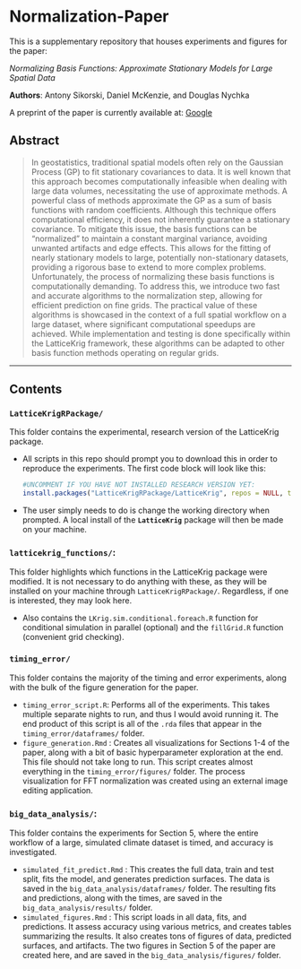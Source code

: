 # Normalization-Paper

This is a supplementary repository that houses experiments and figures for the paper: 

*Normalizing Basis Functions: Approximate Stationary Models for Large Spatial Data*

**Authors**: Antony Sikorski, Daniel McKenzie, and Douglas Nychka

A preprint of the paper is currently available at: [Google](google.com)

## Abstract

> In geostatistics, traditional spatial models often rely on the Gaussian Process (GP) to fit stationary covariances to data. It is well known that this approach becomes computationally infeasible when dealing with large data volumes, necessitating the use of approximate methods. A powerful class of methods approximate the GP as a sum of basis functions with random coefficients. Although this technique offers computational efficiency, it does not inherently guarantee a stationary covariance. To mitigate this issue, the basis functions can be “normalized” to maintain a constant marginal variance, avoiding unwanted artifacts and edge effects. This allows for the fitting of nearly stationary models to large, potentially non-stationary datasets, providing a rigorous base to extend to more complex problems. Unfortunately, the process of normalizing these basis functions is computationally demanding. To address this, we introduce two fast and accurate algorithms to the normalization step, allowing for efficient prediction on fine grids. The practical value of these algorithms is showcased in the context of a full spatial workflow on a large dataset, where significant computational speedups are achieved. While implementation and testing is done specifically within the LatticeKrig framework, these algorithms can be adapted to other basis function methods operating on regular grids. 

---

## Contents

### `LatticeKrigRPackage/`

This folder contains the experimental, research version of the LatticeKrig package. 
- All scripts in this repo should prompt you to download this in order to reproduce the experiments. The first code block will look like this:
  ```R
  #UNCOMMENT IF YOU HAVE NOT INSTALLED RESEARCH VERSION YET: 
  install.packages("LatticeKrigRPackage/LatticeKrig", repos = NULL, type="source")
  ```
- The user simply needs to do is change the working directory when prompted. A local install of the **`LatticeKrig`** package will then be made on your machine.

### `latticekrig_functions/`:
This folder highlights which functions in the LatticeKrig package were modified. It is not necessary to do anything with these, as they will be installed on your machine through `LatticeKrigRPackage/`. Regardless, if one is interested, they may look here. 

- Also contains the `LKrig.sim.conditional.foreach.R` function for conditional simulation in parallel (optional) and the `fillGrid.R` function (convenient grid checking).

### `timing_error/` 

This folder contains the majority of the timing and error experiments, along with the bulk of the figure generation for the paper. 
- `timing_error_script.R`:  Performs all of the experiments. This takes multiple separate nights to run, and thus I would avoid running it. The end product of this script is all of the `.rda` files that appear in the `timing_error/dataframes/` folder.
- `figure_generation.Rmd` :  Creates all visualizations for Sections 1-4 of the paper, along with a bit of basic hyperparameter exploration at the end. This file should not take long to run. This script creates almost everything in the `timing_error/figures/` folder. The process visualization for FFT normalization was created using an external image editing application.

### `big_data_analysis/`:
This folder contains the experiments for Section 5, where the entire workflow of a large, simulated climate dataset is timed, and accuracy is investigated.

- `simulated_fit_predict.Rmd` : This creates the full data, train and test split, fits the model, and generates prediction surfaces. The data is saved in the `big_data_analysis/dataframes/` folder. The resulting fits and predictions, along with the times, are saved in the `big_data_analysis/results/` folder.
- `simulated_figures.Rmd` : This script loads in all data, fits, and predictions. It assess accuracy using various metrics, and creates tables summarizing the results. It also creates tons of figures of data, predicted surfaces, and artifacts. The two figures in Section 5 of the paper are created here, and are saved in the `big_data_analysis/figures/` folder. 


